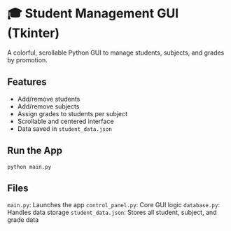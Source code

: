 # 🎓 Student Management GUI (Tkinter)

A colorful, scrollable Python GUI to manage students, subjects, and grades by promotion.

## Features
- Add/remove students
- Add/remove subjects
- Assign grades to students per subject
- Scrollable and centered interface
- Data saved in `student_data.json`

## Run the App
`python main.py`

## Files
`main.py`: Launches the app
`control_panel.py`: Core GUI logic
`database.py`: Handles data storage
`student_data.json`: Stores all student, subject, and grade data
